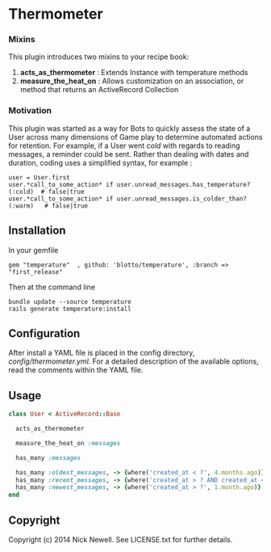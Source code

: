 Thermometer
=======


### Mixins
This plugin introduces two mixins to your recipe book:

1. **acts\_as\_thermometer** : Extends Instance with temperature methods
2. **measure\_the\_heat\_on** : Allows customization on an association, or method that returns an ActiveRecord Collection


### Motivation

This plugin was started as a way for Bots to quickly assess the state of a User across many dimensions of Game play to
determine automated actions for retention. For example, if a User went *cold* with regards to reading messages,
a reminder could be sent. Rather than dealing with dates and duration, coding uses a simplified syntax,
for example :

    user = User.first
    user.*call_to_some_action* if user.unread_messages.has_temperature?(:cold)  # false|true
    user.*call_to_some_action* if user.unread_messages.is_colder_than?(:warm)   # false|true


Installation
------------

In your gemfile

	gem "temperature"  , github: 'blotto/temperature', :branch => "first_release"

Then at the command line

	bundle update --source temperature
	rails generate temperature:install

Configuration
-------------

After install a YAML file is placed in the config directory, *config/thermometer.yml*. For a detailed description of the
available options, read the comments within the YAML file.


Usage
-----

```ruby
class User < ActiveRecord::Base

  acts_as_thermometer

  measure_the_heat_on :messages

  has_many :messages

  has_many :oldest_messages, -> {where('created_at < ?', 4.months.ago)} , class_name: "Message"
  has_many :recent_messages, -> {where('created_at > ? AND created_at < ?', 4.months.ago , 1.month.ago)} , class_name: "Message"
  has_many :newest_messages, -> {where('created_at > ?', 1.month.ago)} , class_name: "Message"
end
```


Copyright
---------

Copyright (c) 2014 Nick Newell. See LICENSE.txt for further details.






